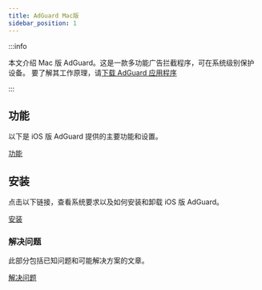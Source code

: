 ```yaml
---
title: AdGuard Mac版
sidebar_position: 1
---
```


:::info

本文介绍 Mac 版 AdGuard。这是一款多功能广告拦截程序，可在系统级别保护设备。 要了解其工作原理，请[下载 AdGuard 应用程序](https://agrd.io/download-kb-adblock)

:::

## 功能

以下是 iOS 版 AdGuard 提供的主要功能和设置。

[功能](/adguard-for-mac/features/features.md)

## 安装

点击以下链接，查看系统要求以及如何安装和卸载 iOS 版 AdGuard。

[安装](/adguard-for-mac/installation.md)

### 解决问题

此部分包括已知问题和可能解决方案的文章。

[解决问题](/adguard-for-mac/solving-problems/solving-problems.md)

